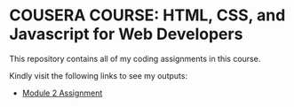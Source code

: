 # COUSERA COURSE: HTML, CSS, and Javascript for Web Developers

This repository contains all of my coding assignments in this course. 

Kindly visit the following links to see my outputs:
* [Module 2 Assignment](https://jeorgealexene.github.io/HTML-CSS-Javascript-for-Web-Developers/module2-solution/)
